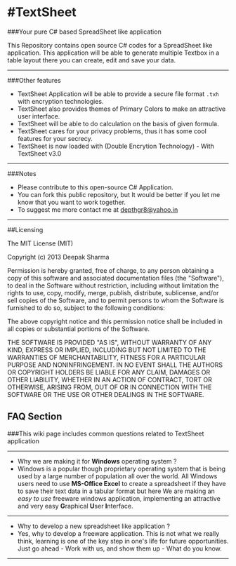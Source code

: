 #TextSheet
=========
###Your pure C# based SpreadSheet like application

This Repository contains open source C# codes for a SpreadSheet like application.
This application will be able to generate multiple Textbox in a table layout there you can create, edit and save your data.
_________
###Other features

 * TextSheet Application will be able to provide a secure file format `.txh` with encryption technologies.
 * TextSheet also provides themes of Primary Colors to make an attractive user interface.
 * TextSheet will be able to do calculation on the basis of given formula.
 * TextSheet cares for your privacy problems, thus it has some cool features for your secrecy.
 * TextSheet is now loaded with (Double Encrytion Technology) - With TextSheet v3.0
 
_________
###Notes

 * Please contribute to this open-source C# Application.
 * You can fork this public repository, but It would be better if you let me know that you want to work together.
 * To suggest me more contact me at depthgr8@yahoo.in

_________
##Licensing

The MIT License (MIT)

Copyright (c) 2013 Deepak Sharma

Permission is hereby granted, free of charge, to any person obtaining a copy
of this software and associated documentation files (the "Software"), to deal
in the Software without restriction, including without limitation the rights
to use, copy, modify, merge, publish, distribute, sublicense, and/or sell
copies of the Software, and to permit persons to whom the Software is
furnished to do so, subject to the following conditions:

The above copyright notice and this permission notice shall be included in
all copies or substantial portions of the Software.

THE SOFTWARE IS PROVIDED "AS IS", WITHOUT WARRANTY OF ANY KIND, EXPRESS OR
IMPLIED, INCLUDING BUT NOT LIMITED TO THE WARRANTIES OF MERCHANTABILITY,
FITNESS FOR A PARTICULAR PURPOSE AND NONINFRINGEMENT. IN NO EVENT SHALL THE
AUTHORS OR COPYRIGHT HOLDERS BE LIABLE FOR ANY CLAIM, DAMAGES OR OTHER
LIABILITY, WHETHER IN AN ACTION OF CONTRACT, TORT OR OTHERWISE, ARISING FROM,
OUT OF OR IN CONNECTION WITH THE SOFTWARE OR THE USE OR OTHER DEALINGS IN
THE SOFTWARE.


## FAQ Section

###This wiki page includes common questions related to TextSheet application

***


* Why we are making it for **Windows** operating system ?
* Windows is a popular though proprietary operating system that is being used by a large number of population all over the world. All Windows users need to use **MS-Office Excel** to create a spreadsheet if they have to save their text data in a tabular format but here We are making an _easy to use_ freeware windows application, implementing an attractive and very easy **G**raphical **U**ser **I**nterface.

__________

* Why to develop a new spreadsheet like application ?
* Yes, why to develop a freeware application. This is not what we really think, learning is one of the key step in one's life for future opportunities. Just go ahead - Work with us, and show them up - What do you know.

__________
